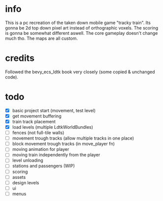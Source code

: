 # info
This is a pc recreation of the taken down mobile game "tracky train".
Its gonna be 2d top down pixel art instead of orthographic voxels.
The scoring is gonna be somewhat different aswell.
The core gameplay doesn't change much tho.
The maps are all custom.

# credits
Followed the bevy_ecs_ldtk book very closely (some copied & unchanged code).

# todo
- [x] basic project start (movement, test level)
- [x] get movement buffering
- [x] train track placement
- [x] load levels (multiple LdtkWorldBundles)
- [ ] fences (not full-tile walls)
- [ ] movement trough tracks (allow multiple tracks in one place)
- [ ] block movement trough tracks (in move_player fn)
- [ ] moving animation for player
- [ ] moving train independently from the player
- [ ] level unloading
- [ ] stations and passengers (WIP)
- [ ] scoring
- [ ] assets
- [ ] design levels
- [ ] ui
- [ ] menus
